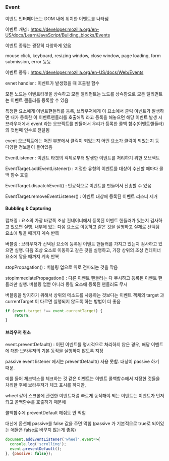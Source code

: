 ### Event

이벤트 인터페이스는 DOM 내에 위치한 이벤트를 나타냄

이벤트 개념 : https://developer.mozilla.org/en-US/docs/Learn/JavaScript/Building_blocks/Events

이벤트 종류는 굉장히 다양하게 있음

mouse click, keyboard, resizing window, close window, page loading, form submission, error 등등

이벤트 종류 : https://developer.mozilla.org/en-US/docs/Web/Events



evnet handler : 이벤트가 발생했을 때 호출될 함수

모든 노드는 이벤트타겟을 상속하고 모든 엘리먼트는 노드를 상속함으로 모든 엘리먼트는 이벤트 핸들러를 등록할 수 있음

특정한 요소에게 이벤트핸들러를 등록, 브라우저에게 이 요소에서 클릭 이벤트가 발생하면 내가 등록한 이 이벤트핸들러를 호출해줘 라고 등록을 해놓으면 해당 이벤트 발생 시 브라우저에서 event 라는 오브젝트를 만들어서 우리가 등록한 콜백 함수(이벤트핸들러)의 첫번째 인수로 전달됨

event 오브젝트에는 어떤 부분에서 클릭이 되었는지 어떤 요소가 클릭이 되었는지 등 다양한 정보들이 들어있음



EventListener : 이벤트 타겟의 객체로부터 발생한 이벤트를 처리하기 위한 오브젝트

EventTarget.addEventListener() : 지정한 유형의 이벤트를 대상이 수신할 때마다 콜백 함수 호출

EventTarget.dispatchEvent() : 인공적으로 이벤트를 만들어서 전송할 수 있음

EventTarget.removeEventListener() : 이벤트 대상에 등록된 이벤트 리스너 제거



#### Bubbling & Capturing

캡쳐링 : 요소의 가장 바깥쪽 조상 컨네이너에서 등록된 이벤트 핸들러가 있는지 검사하고 있으면 실행. 내부에 있는 다음 요소로 이동하고 같은 것을 실행하고 실제로 선택됨 요소에 닿을 때까지 계속 반복

버블링 : 브라우저가 선택된 요소에 등록된 이벤트 핸들러를 가지고 있는지 검사하고 있으면 실행. 다음 조상 요소로 이동하고 같은 것을 실행하고, 가장 상위의 조상 컨테이너 요소에 닿을 때까지 계속 반복

stopPropagation() : 버블링 업으로 위로 전파되는 것을 막음

stopImmediatePropagation() : 다른 이벤트 핸들러는 다 무시하고 등록된 이벤트 핸들러만 실행. 버블링 업뿐 아니라 동일 요소에 등록된 핸들러도 무시

버블링을 방지하기 위해서 상위의 메소드를 사용하는 것보다는 이벤트 객체의 target 과 currentTarget 이 다르면 실행되지 않도록 하는 방법이 더 좋음

```js
if (event.target !== event.currentTarget) {
	return;
}
```



#### 브라우저 취소

event.preventDefault() : 어떤 이벤트를 명시적으로 처리하지 않은 경우, 해당 이벤트에 대한 브라우저의 기본 동작을 실행하지 않도록 지정

passive event listener 에서는 preventDefault() 사용 못함. 대상이 passive 하기 때문. 

예를 들어 체크박스를 체크하는 것 같은 이벤트는 이벤트 콜백함수에서 지정한 것들을 처리한 후에 브라우저가 체크 표시를 하지만, 

wheel 같이 스크롤에 관련한 이벤트처럼 빠르게 동작해야 되는 이벤트는 이벤트가 먼저 되고 콜백함수를 호출하기 때문에 

콜백함수에 preventDefault 해줘도 안 먹힘

대신에 옵션에 passive를 false 값을 주면 먹힘 (passive 가 기본적으로 true로 되어있는 애들은 false로 바꾸지 않는게 좋음)

```js
document.addEventListener('wheel',event=>{
  console.log('scrolling');
  event.preventDefault();
}, {passive: false});
```

